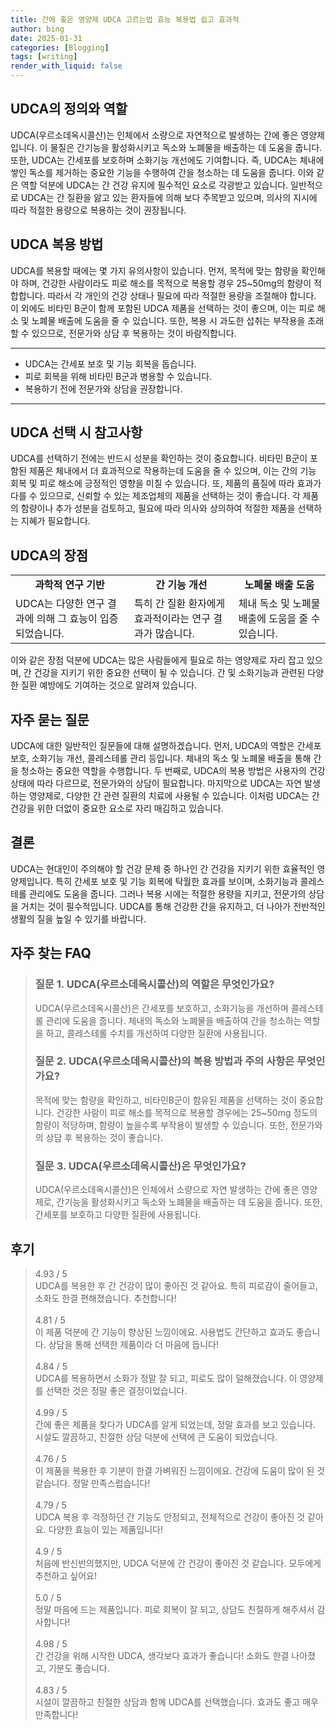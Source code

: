 ```yaml
---
title: 간에 좋은 영양제 UDCA 고르는법 효능 복용법 쉽고 효과적
author: bing
date: 2025-01-31
categories: [Blogging]
tags: [writing]
render_with_liquid: false
---
```



<h2 id='UDCA의 정의와 역할'>UDCA의 정의와 역할</h2>

<p>UDCA(우르소데옥시콜산)는 인체에서 소량으로 자연적으로 발생하는 간에 좋은 영양제입니다. 이 물질은 간기능을 활성화시키고 독소와 노폐물을 배출하는 데 도움을 줍니다. 또한, UDCA는 간세포를 보호하며 소화기능 개선에도 기여합니다. 즉, UDCA는 체내에 쌓인 독소를 제거하는 중요한 기능을 수행하여 간을 청소하는 데 도움을 줍니다. 이와 같은 역할 덕분에 UDCA는 간 건강 유지에 필수적인 요소로 각광받고 있습니다. 일반적으로 UDCA는 간 질환을 앓고 있는 환자들에 의해 보다 주목받고 있으며, 의사의 지시에 따라 적절한 용량으로 복용하는 것이 권장됩니다.</p>

<h2 id='UDCA 복용 방법'>UDCA 복용 방법</h2>

<p>UDCA를 복용할 때에는 몇 가지 유의사항이 있습니다. 먼저, 목적에 맞는 함량을 확인해야 하며, 건강한 사람이라도 피로 해소를 목적으로 복용할 경우 25~50mg의 함량이 적합합니다. 따라서 각 개인의 건강 상태나 필요에 따라 적절한 용량을 조절해야 합니다. 이 외에도 비타민 B군이 함께 포함된 UDCA 제품을 선택하는 것이 좋으며, 이는 피로 해소 및 노폐물 배출에 도움을 줄 수 있습니다. 또한, 복용 시 과도한 섭취는 부작용을 초래할 수 있으므로, 전문가와 상담 후 복용하는 것이 바람직합니다.</p>

<hr />

<ul>
    <li>UDCA는 간세포 보호 및 기능 회복을 돕습니다.</li>
    <li>피로 회복을 위해 비타민 B군과 병용할 수 있습니다.</li>
    <li>복용하기 전에 전문가와 상담을 권장합니다.</li>
</ul>

<hr />

<h2 id='UDCA 선택 시 참고사항'>UDCA 선택 시 참고사항</h2>

<p>UDCA를 선택하기 전에는 반드시 성분을 확인하는 것이 중요합니다. 비타민 B군이 포함된 제품은 체내에서 더 효과적으로 작용하는데 도움을 줄 수 있으며, 이는 간의 기능 회복 및 피로 해소에 긍정적인 영향을 미칠 수 있습니다. 또, 제품의 품질에 따라 효과가 다를 수 있으므로, 신뢰할 수 있는 제조업체의 제품을 선택하는 것이 좋습니다. 각 제품의 함량이나 추가 성분을 검토하고, 필요에 따라 의사와 상의하여 적절한 제품을 선택하는 지혜가 필요합니다.</p>

<h2 id='UDCA의 장점'>UDCA의 장점</h2>

<table>
    <tr>
        <td style="text-align: center; height: 17px;"><b>과학적 연구 기반</b></td>
        <td style="text-align: center; height: 17px;"><b>간 기능 개선</b></td>
        <td style="text-align: center; height: 17px;"><b>노폐물 배출 도움</b></td>
    </tr>
    <tr>
        <td>UDCA는 다양한 연구 결과에 의해 그 효능이 입증되었습니다.</td>
        <td>특히 간 질환 환자에게 효과적이라는 연구 결과가 많습니다.</td>
        <td>체내 독소 및 노폐물 배출에 도움을 줄 수 있습니다.</td>
    </tr>
</table>

<p>이와 같은 장점 덕분에 UDCA는 많은 사람들에게 필요로 하는 영양제로 자리 잡고 있으며, 간 건강을 지키기 위한 중요한 선택이 될 수 있습니다. 간 및 소화기능과 관련된 다양한 질환 예방에도 기여하는 것으로 알려져 있습니다.</p>

<h2 id='자주 묻는 질문'>자주 묻는 질문</h2>

<p>UDCA에 대한 일반적인 질문들에 대해 설명하겠습니다. 먼저, UDCA의 역할은 간세포 보호, 소화기능 개선, 콜레스테롤 관리 등입니다. 체내의 독소 및 노폐물 배출을 통해 간을 청소하는 중요한 역할을 수행합니다. 두 번째로, UDCA의 복용 방법은 사용자의 건강 상태에 따라 다르므로, 전문가와의 상담이 필요합니다. 마지막으로 UDCA는 자연 발생하는 영양제로, 다양한 간 관련 질환의 치료에 사용될 수 있습니다. 이처럼 UDCA는 간 건강을 위한 더없이 중요한 요소로 자리 매김하고 있습니다.</p>

<h2 id='결론'>결론</h2>

<p>UDCA는 현대인이 주의해야 할 건강 문제 중 하나인 간 건강을 지키기 위한 효율적인 영양제입니다. 특히 간세포 보호 및 기능 회복에 탁월한 효과를 보이며, 소화기능과 콜레스테롤 관리에도 도움을 줍니다. 그러나 복용 시에는 적절한 용량을 지키고, 전문가의 상담을 거치는 것이 필수적입니다. UDCA를 통해 건강한 간을 유지하고, 더 나아가 전반적인 생활의 질을 높일 수 있기를 바랍니다.</p>


<h2 id='자주_찾는_FAQ'>자주 찾는 FAQ</h2>
<div itemscope="" itemtype="https://schema.org/FAQPage">
  <blockquote>
    <div itemscope="" itemprop="mainEntity" itemtype="https://schema.org/Question">
      <h3 itemprop="name">질문 1. UDCA(우르소데옥시콜산)의 역할은 무엇인가요?</h3>
      <div itemscope="" itemprop="acceptedAnswer" itemtype="https://schema.org/Answer">
        <span itemprop="text">
          <p>UDCA(우르소데옥시콜산)은 간세포를 보호하고, 소화기능을 개선하며 콜레스테롤 관리에 도움을 줍니다. 체내의 독소와 노폐물을 배출하여 간을 청소하는 역할을 하고, 콜레스테롤 수치를 개선하여 다양한 질환에 사용됩니다.</p>
        </span>
      </div>
    </div>
    <div itemscope="" itemprop="mainEntity" itemtype="https://schema.org/Question">
      <h3 itemprop="name">질문 2. UDCA(우르소데옥시콜산)의 복용 방법과 주의 사항은 무엇인가요?</h3>
      <div itemscope="" itemprop="acceptedAnswer" itemtype="https://schema.org/Answer">
        <span itemprop="text">
          <p>목적에 맞는 함량을 확인하고, 비타민B군이 함유된 제품을 선택하는 것이 중요합니다. 건강한 사람이 피로 해소를 목적으로 복용할 경우에는 25~50mg 정도의 함량이 적당하며, 함량이 높을수록 부작용이 발생할 수 있습니다. 또한, 전문가와의 상담 후 복용하는 것이 좋습니다.</p>
        </span>
      </div>
    </div>
    <div itemscope="" itemprop="mainEntity" itemtype="https://schema.org/Question">
      <h3 itemprop="name">질문 3. UDCA(우르소데옥시콜산)은 무엇인가요?</h3>
      <div itemscope="" itemprop="acceptedAnswer" itemtype="https://schema.org/Answer">
        <span itemprop="text">
          <p>UDCA(우르소데옥시콜산)은 인체에서 소량으로 자연 발생하는 간에 좋은 영양제로, 간기능을 활성화시키고 독소와 노폐물을 배출하는 데 도움을 줍니다. 또한, 간세포를 보호하고 다양한 질환에 사용됩니다.</p>
        </span>
      </div>
    </div>
  </blockquote>
</div>
<h2 id='후기'>후기</h2>
<div itemscope itemtype="https://schema.org/Product">
  <blockquote>
  <div itemprop="review" itemscope itemtype="https://schema.org/Review">
      <div itemprop="reviewRating" itemscope itemtype="https://schema.org/Rating"> <span itemprop="ratingValue">4.93</span> / <span itemprop="bestRating">5</span> </div>
      <span itemprop="reviewBody">UDCA를 복용한 후 간 건강이 많이 좋아진 것 같아요. 특히 피로감이 줄어들고, 소화도 한결 편해졌습니다. 추천합니다!</span>
  </div>
  <br>
  <div itemprop="review" itemscope itemtype="https://schema.org/Review">
      <div itemprop="reviewRating" itemscope itemtype="https://schema.org/Rating"> <span itemprop="ratingValue">4.81</span> / <span itemprop="bestRating">5</span> </div>
      <span itemprop="reviewBody">이 제품 덕분에 간 기능이 향상된 느낌이에요. 사용법도 간단하고 효과도 좋습니다. 상담을 통해 선택한 제품이라 더 마음에 듭니다!</span>
  </div>
  <br>
  <div itemprop="review" itemscope itemtype="https://schema.org/Review">
      <div itemprop="reviewRating" itemscope itemtype="https://schema.org/Rating"> <span itemprop="ratingValue">4.84</span> / <span itemprop="bestRating">5</span> </div>
      <span itemprop="reviewBody">UDCA를 복용하면서 소화가 정말 잘 되고, 피로도 많이 덜해졌습니다. 이 영양제를 선택한 것은 정말 좋은 결정이었습니다.</span>
  </div>
  <br>
  <div itemprop="review" itemscope itemtype="https://schema.org/Review">
      <div itemprop="reviewRating" itemscope itemtype="https://schema.org/Rating"> <span itemprop="ratingValue">4.99</span> / <span itemprop="bestRating">5</span> </div>
      <span itemprop="reviewBody">간에 좋은 제품을 찾다가 UDCA를 알게 되었는데, 정말 효과를 보고 있습니다. 시설도 깔끔하고, 친절한 상담 덕분에 선택에 큰 도움이 되었습니다.</span>
  </div>
  <br>
  <div itemprop="review" itemscope itemtype="https://schema.org/Review">
      <div itemprop="reviewRating" itemscope itemtype="https://schema.org/Rating"> <span itemprop="ratingValue">4.76</span> / <span itemprop="bestRating">5</span> </div>
      <span itemprop="reviewBody">이 제품을 복용한 후 기분이 한결 가벼워진 느낌이에요. 건강에 도움이 많이 된 것 같습니다. 정말 만족스럽습니다!</span>
  </div>
  <br>
  <div itemprop="review" itemscope itemtype="https://schema.org/Review">
      <div itemprop="reviewRating" itemscope itemtype="https://schema.org/Rating"> <span itemprop="ratingValue">4.79</span> / <span itemprop="bestRating">5</span> </div>
      <span itemprop="reviewBody">UDCA 복용 후 걱정하던 간 기능도 안정되고, 전체적으로 건강이 좋아진 것 같아요. 다양한 효능이 있는 제품입니다!</span>
  </div>
  <br>
  <div itemprop="review" itemscope itemtype="https://schema.org/Review">
      <div itemprop="reviewRating" itemscope itemtype="https://schema.org/Rating"> <span itemprop="ratingValue">4.9</span> / <span itemprop="bestRating">5</span> </div>
      <span itemprop="reviewBody">처음에 반신반의했지만, UDCA 덕분에 간 건강이 좋아진 것 같습니다. 모두에게 추천하고 싶어요!</span>
  </div>
  <br>
  <div itemprop="review" itemscope itemtype="https://schema.org/Review">
      <div itemprop="reviewRating" itemscope itemtype="https://schema.org/Rating"> <span itemprop="ratingValue">5.0</span> / <span itemprop="bestRating">5</span> </div>
      <span itemprop="reviewBody">정말 마음에 드는 제품입니다. 피로 회복이 잘 되고, 상담도 친절하게 해주셔서 감사합니다!</span>
  </div>
  <br>
  <div itemprop="review" itemscope itemtype="https://schema.org/Review">
      <div itemprop="reviewRating" itemscope itemtype="https://schema.org/Rating"> <span itemprop="ratingValue">4.98</span> / <span itemprop="bestRating">5</span> </div>
      <span itemprop="reviewBody">간 건강을 위해 시작한 UDCA, 생각보다 효과가 좋습니다! 소화도 한결 나아졌고, 기분도 좋습니다.</span>
  </div>
  <br>
  <div itemprop="review" itemscope itemtype="https://schema.org/Review">
      <div itemprop="reviewRating" itemscope itemtype="https://schema.org/Rating"> <span itemprop="ratingValue">4.83</span> / <span itemprop="bestRating">5</span> </div>
      <span itemprop="reviewBody">시설이 깔끔하고 친절한 상담과 함께 UDCA를 선택했습니다. 효과도 좋고 매우 만족합니다!</span>
  </div>
  </blockquote>
</div>
